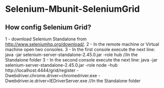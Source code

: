 # Selenium-Mbunit-SeleniumGrid

## How config Selenium Grid?

1 -  download Selenium Standalone from http://www.seleniumhq.org/download/.
2 - In the remote machine or Virtual machine open two consoles.
3 - In the first console execute the next line: java -jar selenium-server-standalone-2.45.0.jar -role hub //In the Standalone folder
3 - In the second console execute the next line: java -jar selenium-server-standalone-2.45.0.jar -role node  -hub http://localhost:4444/grid/register -Dwebdriver.chrome.driver=chromedriver.exe  -Dwebdriver.ie.driver=IEDriverServer.exe //In the Standalone folder
